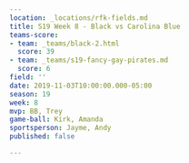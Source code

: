 ```yaml
---
location: _locations/rfk-fields.md
title: S19 Week 8 - Black vs Carolina Blue
teams-score:
- team: _teams/black-2.html
  score: 39
- team: _teams/s19-fancy-gay-pirates.md
  score: 6
field: ''
date: 2019-11-03T10:00:00.000-05:00
season: 19
week: 8
mvp: BB, Trey
game-ball: Kirk, Amanda
sportsperson: Jayme, Andy
published: false

---
```

